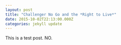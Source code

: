 ```yaml
---
layout: post
title: "Challenger No Go and the *Right to Live*"
date: 2015-10-02T22:13:00.000Z
categories: jekyll update
---
```


This is a test post. NO.